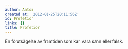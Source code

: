 ```yaml
---
author: Anton
created_at: '2012-01-25T20:11:56Z'
id: Profetior
links: {}
title: Profetior
---
```


En förutsägelse av framtiden som kan vara sann eller falsk.
